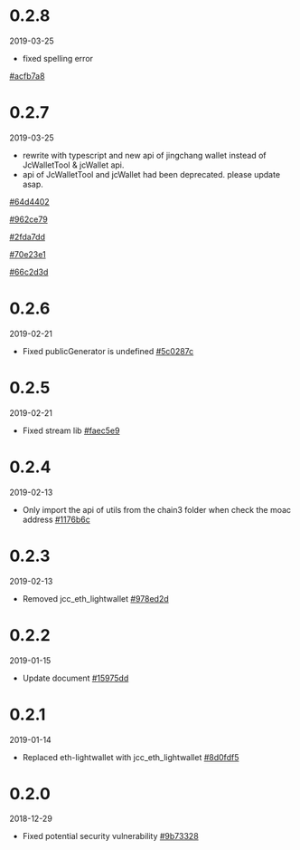 <!-- markdownlint-disable MD024 -->

# 0.2.8

2019-03-25

- fixed spelling error

[#acfb7a8](https://github.com/JCCDex/jcc_wallet/commit/acfb7a80f56ddc901df676087cc2e8337652f3a2)

# 0.2.7

2019-03-25

- rewrite with typescript and new api of jingchang wallet instead of JcWalletTool & jcWallet api.
- api of JcWalletTool and jcWallet had been deprecated. please update asap.

[#64d4402](https://github.com/JCCDex/jcc_wallet/commit/64d4402c74cd5246d55e541f62ed99566b363851)

[#962ce79](https://github.com/JCCDex/jcc_wallet/commit/962ce799388421f65412067e6d405259b5a10f29)

[#2fda7dd](https://github.com/JCCDex/jcc_wallet/commit/2fda7ddff817537dd1ec1ddf408b86470190e8dd)

[#70e23e1](https://github.com/JCCDex/jcc_wallet/commit/70e23e1c8851c4f81bd11d85206bde332a06ada8)

[#66c2d3d](https://github.com/JCCDex/jcc_wallet/commit/66c2d3da104c16d14fa07af18913a18b6ca80b67)

# 0.2.6

2019-02-21

- Fixed publicGenerator is undefined [#5c0287c](https://github.com/JCCDex/jcc_wallet/commit/e01fd2033944aba26a4ffdbc194015ac865f0e51)

# 0.2.5

2019-02-21

- Fixed stream lib [#faec5e9](https://github.com/JCCDex/jcc_wallet/commit/faec5e974038734d7c523f8babfc988bfe23d2d5)

# 0.2.4

2019-02-13

- Only import the api of utils from the chain3 folder when check the moac address [#1176b6c](https://github.com/JCCDex/jcc_wallet/commit/1176b6c64e3298354a68d210e0d94224211c08d6)

# 0.2.3

2019-02-13

- Removed jcc_eth_lightwallet [#978ed2d](https://github.com/JCCDex/jcc_wallet/commit/978ed2dff972457126e6b5cdedd2da24289c6361)

# 0.2.2

2019-01-15

- Update document [#15975dd](https://github.com/JCCDex/jcc_wallet/commit/ed7736482c412c5e23f5147dfe6e3b91d1994cfc)

# 0.2.1

2019-01-14

- Replaced eth-lightwallet with jcc_eth_lightwallet [#8d0fdf5](https://github.com/JCCDex/jcc_wallet/commit/8d0fdf58c09fcd91f7158cfec7c623c2f30ebbec)

# 0.2.0

2018-12-29

- Fixed potential security vulnerability [#9b73328](https://github.com/JCCDex/jcc_wallet/commit/9b7332869d10eabd26fcae83ad703be8cdcfa2ab)